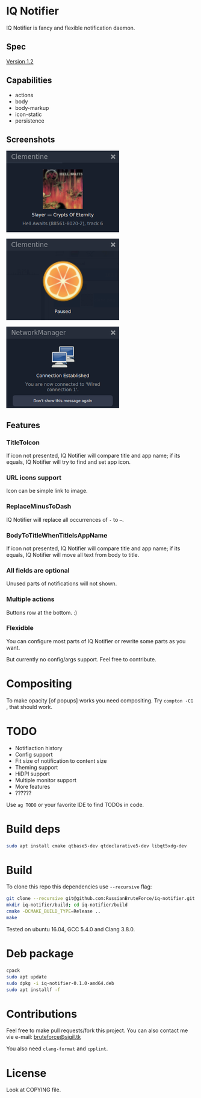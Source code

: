# IQ Notifier
IQ Notifier is fancy and flexible notification daemon.

## Spec
[Version 1.2](https://people.gnome.org/~mccann/docs/notification-spec/notification-spec-latest.html)

## Capabilities
- actions
- body
- body-markup
- icon-static
- persistence

## Screenshots
![0](/screenshots/0.png?raw=true)

![1](/screenshots/1.png?raw=true)

![2](/screenshots/2.png?raw=true)

## Features
### TitleToIcon
If icon not presented, IQ Notifier will compare title and app name; if its equals, IQ Notifier will try to find and set app icon.

### URL icons support
Icon can be simple link to image.

### ReplaceMinusToDash
IQ Notifier will replace all occurrences of `-` to `—`.

### BodyToTitleWhenTitleIsAppName
If icon not presented, IQ Notifier will compare title and app name; if its equals, IQ Notifier will move all text from body to title.

### All fields are optional
Unused parts of notifications will not shown. 

### Multiple actions
Buttons row at the bottom. :)

### Flexidble
You can configure most parts of IQ Notifier or rewrite some parts as you want. 

But currently no config/args support. Feel free to contribute.

# Compositing
To make opacity [of popups] works you need compositing. Try `compton -CG `, that should work.

# TODO
- Notifiaction history
- Config support
- Fit size of notification to content size
- Theming support
- HiDPI support
- Multiple monitor support
- More features
- ??????

Use `ag TODO` or your favorite IDE to find TODOs in code.

# Build deps
```bash
sudo apt install cmake qtbase5-dev qtdeclarative5-dev libqt5xdg-dev
```

# Build
To clone this repo this dependencies use `--recursive` flag:
```bash
git clone --recursive git@github.com:RussianBruteForce/iq-notifier.git
mkdir iq-notifier/build; cd iq-notifier/build
cmake -DCMAKE_BUILD_TYPE=Release ..
make
```

Tested on ubuntu 16.04, GCC 5.4.0 and Clang 3.8.0.

# Deb package
```bash
cpack
sudo apt update
sudo dpkg -i iq-notifier-0.1.0-amd64.deb
sudo apt installf -f
```

# Contributions
Feel free to make pull requests/fork this project. You can also contact me vie e-mail: [bruteforce@sigil.tk](mailto:bruteforce@sigil.tk)

You also need `clang-format` and `cpplint`.

# License
Look at COPYING file.
